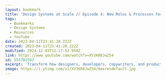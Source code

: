 ```yaml
---
layout: bookmark
title: 'Design Systems at Scale // Episode 4: New Roles & Processes for Design Systems'
tags:
  - Bookmarks
  - Design Systems
  - Resources
  - YouTube
date: 2023-04-11T23:41:28.222Z
created: 2023-04-11T23:41:28.222Z
modified: 2024-12-03T12:17:52.959Z
link: https://www.youtube.com/watch?v=XVJKR8Jw254
id: 555701597
excerpt: 'Transform how designers, developers, copywriters, and product owners work. Learn how to build one #designsystems that serves them all.'
image: https://i.ytimg.com/vi/XVJKR8Jw254/maxresdefault.jpg
---
```

